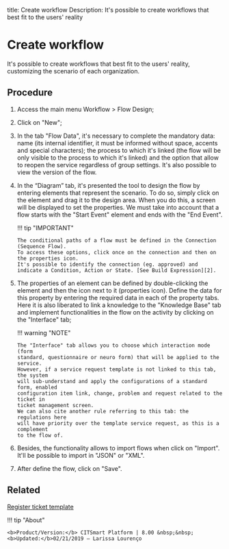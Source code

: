 title: Create workflow
Description: It's possible to create workflows that best fit to the users' reality

# Create workflow

 It's possible to create workflows that best fit to the users' reality, customizing the scenario of each organization.

Procedure
------------

1.  Access the main menu Workflow \> Flow Design;

2.  Click on "New";

3.  In the tab "Flow Data", it's necessary to complete the mandatory data: name 
    (its internal identifier, it must be informed without space, accents and special characters); the process to which it's linked (the     flow will be only visible to the process to which it's linked) and the option that allow to reopen the service regardless of group       settings. It's also possible to view the version of the flow.

3.  In the “Diagram” tab, it's presented the tool to design the flow by entering
    elements that represent the scenario. To do so, simply click on the element and drag it to the design area. When you do this, a         screen will be displayed to set the properties. We must take into account that a flow starts with the "Start Event" element and ends     with the "End Event".

    !!! tip "IMPORTANT"
    
        The conditional paths of a flow must be defined in the Connection (Sequence Flow). 
        To access these options, click once on the connection and then on the properties icon.
        It's possible to identify the connection (eg. approved) and indicate a Condition, Action or State. [See Build Expression][2].

4.  The properties of an element can be defined by double-clicking the element 
    and then the icon next to it (properties icon). Define the data for this
    property by entering the required data in each of the property tabs. Here it is also liberated to link a knowledge to the "Knowledge     Base" tab and implement functionalities in the flow on the activity by clicking on the "Interface" tab;

    !!! warning "NOTE"

        The "Interface" tab allows you to choose which interaction mode (form
        standard, questionnaire or neuro form) that will be applied to the service. 
        However, if a service request template is not linked to this tab, the system 
        will sub-understand and apply the configurations of a standard form, enabled 
        configuration item link, change, problem and request related to the ticket in
        ticket management screen.  
        We can also cite another rule referring to this tab: the regulations here
        will have priority over the template service request, as this is a complement 
        to the flow of.  

5.  Besides, the functionality allows to import flows when click on "Import". It'll be
    possible to import in "JSON" or "XML".

6.  After define the flow, click on "Save".

Related
------------

[Register ticket template](/en-us/citsmart-platform-8/platform-administration/questionnaires/ticket-template.html)

!!! tip "About"

    <b>Product/Version:</b> CITSmart Platform | 8.00 &nbsp;&nbsp;
    <b>Updated:</b>02/21/2019 – Larissa Lourenço

[2]:/en-us/citsmart-platform-8/workflow/configuration/expressions-creator.html
